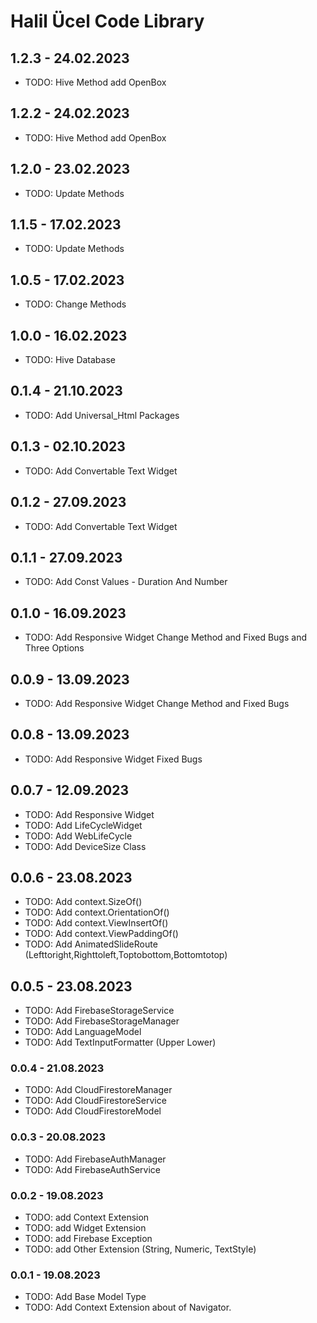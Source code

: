 # Halil Ücel Code Library

## 1.2.3 - 24.02.2023

* TODO: Hive Method add OpenBox

## 1.2.2 - 24.02.2023

* TODO: Hive Method add OpenBox

## 1.2.0 - 23.02.2023

* TODO: Update Methods

## 1.1.5 - 17.02.2023

* TODO: Update Methods

## 1.0.5 - 17.02.2023

* TODO: Change Methods

## 1.0.0 - 16.02.2023

* TODO: Hive Database

## 0.1.4 - 21.10.2023

* TODO: Add Universal_Html Packages

## 0.1.3 - 02.10.2023

* TODO: Add Convertable Text Widget

## 0.1.2 - 27.09.2023

* TODO: Add Convertable Text Widget

## 0.1.1 - 27.09.2023

* TODO: Add Const Values - Duration And Number

## 0.1.0 - 16.09.2023

* TODO: Add Responsive Widget Change Method and Fixed Bugs and Three Options

## 0.0.9 - 13.09.2023

* TODO: Add Responsive Widget Change Method and Fixed Bugs

## 0.0.8 - 13.09.2023

* TODO: Add Responsive Widget Fixed Bugs

## 0.0.7 - 12.09.2023

* TODO: Add Responsive Widget
* TODO: Add LifeCycleWidget
* TODO: Add WebLifeCycle
* TODO: Add DeviceSize Class

## 0.0.6 - 23.08.2023

* TODO: Add context.SizeOf()
* TODO: Add context.OrientationOf()
* TODO: Add context.ViewInsertOf()
* TODO: Add context.ViewPaddingOf()
* TODO: Add AnimatedSlideRoute (Lefttoright,Righttoleft,Toptobottom,Bottomtotop)

## 0.0.5 - 23.08.2023

* TODO: Add FirebaseStorageService
* TODO: Add FirebaseStorageManager
* TODO: Add LanguageModel
* TODO: Add TextInputFormatter (Upper Lower)

### 0.0.4 - 21.08.2023

* TODO: Add CloudFirestoreManager
* TODO: Add CloudFirestoreService
* TODO: Add CloudFirestoreModel

### 0.0.3 - 20.08.2023

* TODO: Add FirebaseAuthManager
* TODO: Add FirebaseAuthService

### 0.0.2 - 19.08.2023

* TODO: add Context Extension
* TODO: add Widget Extension
* TODO: add Firebase Exception
* TODO: add Other Extension (String, Numeric, TextStyle)

### 0.0.1 - 19.08.2023

* TODO: Add Base Model Type
* TODO: Add Context Extension about of Navigator.
